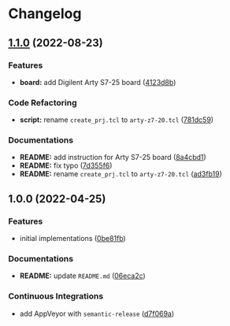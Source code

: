 # Changelog

## [1.1.0](https://github.com/extra2000/vivado-ledxor/compare/v1.0.0...v1.1.0) (2022-08-23)


### Features

* **board:** add Digilent Arty S7-25 board ([4123d8b](https://github.com/extra2000/vivado-ledxor/commit/4123d8b04f60c6c215f85ccb5eaa92dbdcc1b249))


### Code Refactoring

* **script:** rename `create_prj.tcl` to `arty-z7-20.tcl` ([781dc59](https://github.com/extra2000/vivado-ledxor/commit/781dc5943a4f5962955bf2468c8d9da6b2359f16))


### Documentations

* **README:** add instruction for Arty S7-25 board ([8a4cbd1](https://github.com/extra2000/vivado-ledxor/commit/8a4cbd1c05ff86e77bdc6a71a685c857cb2f71b6))
* **README:** fix typo ([7d355f6](https://github.com/extra2000/vivado-ledxor/commit/7d355f688a0c23bd9a20b2e4f34c1d1286640608))
* **README:** rename `create_prj.tcl` to `arty-z7-20.tcl` ([ad3fb19](https://github.com/extra2000/vivado-ledxor/commit/ad3fb198ccff0fc4bc869df904194ea9a2c91520))

## 1.0.0 (2022-04-25)


### Features

* initial implementations ([0be81fb](https://github.com/extra2000/vivado-ledxor/commit/0be81fb98d49a097da6a1d289936ab4802c05f71))


### Documentations

* **README:** update `README.md` ([06eca2c](https://github.com/extra2000/vivado-ledxor/commit/06eca2ca47eda3a6df3596806e728b528a0acc46))


### Continuous Integrations

* add AppVeyor with `semantic-release` ([d7f069a](https://github.com/extra2000/vivado-ledxor/commit/d7f069a4cf014ff620425e2a15d4c23814f116bf))
